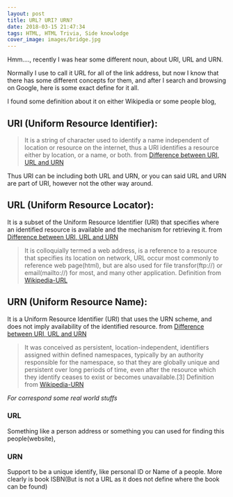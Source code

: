 ```yaml
---
layout: post
title: URL? URI? URN?
date: 2018-03-15 21:47:34
tags: HTML, HTML Trivia, Side knowlodge
cover_image: images/bridge.jpg
---
```


Hmm...., recently I was hear some different noun, about URI, URL and URN.

Normally I use to call it URL for all of the link address, but now I know that there has some different concepts for them, and after I search and browsing on Google, here is some exact define for it all.

I found some definition about it on either Wikipedia or some people blog,

## URI (Uniform Resource Identifier): 

> It is a string of character used to identify a name independent of location or resource on the internet, thus a URI identifies a resource either by location, or a name, or both. 
> from [Difference between URI, URL and URN][]

Thus URI can be including both URL and URN, or you can said URL and URN are part of URI, however not the other way around.


## URL (Uniform Resource Locator):
It is a subset of the Uniform Resource Identifier (URI) that specifies where an identified resource is available and the mechanism for retrieving it.
from [Difference between URI, URL and URN][]

> It is colloquially termed a web address, is a reference to a resource that specifies its location on network, URL occur most commonly to reference web page(html), but are also used for file transfor(ftp://) or email(mailto://) for most, and many other application.
> Definition from [Wikipedia-URL](https://en.wikipedia.org/wiki/URL)

## URN (Uniform Resource Name):
It is a Uniform Resource Identifier (URI) that uses the URN scheme, and does not imply availability of the identified resource.
from [Difference between URI, URL and URN][]

> It was conceived as persistent, location-independent, identifiers assigned within defined namespaces, typically by an authority responsible for the namespace, so that they are globally unique and persistent over long periods of time, even after the resource which they identify ceases to exist or becomes unavailable.[3]
> Definition from [Wikipedia-URN](https://en.wikipedia.org/wiki/Uniform_Resource_Name)

*For correspond some real world stuffs*
### URL
Something like a person address or something you can used for finding this people(website),

### URN
Support to be a unique identify, 
like personal ID or Name of a people.
More clearly is book ISBN(But is not a URL as it does not define where the book can be found)

[Difference between URI, URL and URN]: https://quintupledev.wordpress.com/2016/02/29/difference-between-uri-url-and-urn/


